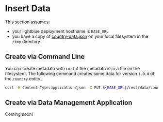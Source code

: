 # Insert Data

This section assumes:
* your lightblue deployment hostname is `BASE_URL`
* you have a copy of [country-data.json](https://raw.githubusercontent.com/lightblue-platform/openshift-lightblue-all/master/src/main/data/country-data.json) on your local filesystem in the `/tmp` directory


## Create via Command Line
You can create metadata with `curl` if the metadata is in a file on the filesystem.  The following command creates some data for version `1.0.0` of the `country` entity.

```bash
curl -H Content-Type:application/json -X PUT ${BASE_URL}/rest/data/country/1.0.0 -d @/tmp/country-data.json
```

## Create via Data Management Application
Coming soon!
